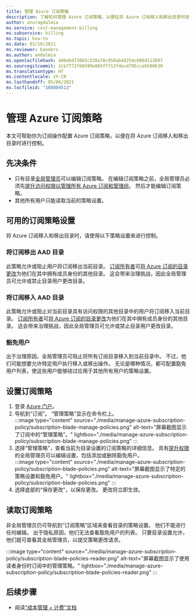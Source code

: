 ```yaml
---
title: 管理 Azure 订阅策略
description: 了解如何管理 Azure 订阅策略，以便在将 Azure 订阅移入和移出目录时进行控制。
author: anuragdalmia
ms.service: cost-management-billing
ms.subservice: billing
ms.topic: how-to
ms.date: 03/10/2021
ms.reviewer: banders
ms.author: andalmia
ms.openlocfilehash: 4d0ebd73065c538a78c950ab48254cb06d113897
ms.sourcegitcommit: 2cb7772f60599e065fff13fdecd795cce6500630
ms.translationtype: HT
ms.contentlocale: zh-CN
ms.lasthandoff: 05/06/2021
ms.locfileid: "108804513"
---
```

# <a name="manage-azure-subscription-policies"></a>管理 Azure 订阅策略

本文可帮助你为订阅操作配置 Azure 订阅策略，以便在将 Azure 订阅移入和移出目录时进行控制。

## <a name="prerequisites"></a>先决条件

- 只有目录[全局管理员](../../active-directory/roles/permissions-reference.md#global-administrator)可以编辑订阅策略。 在编辑订阅策略之前，全局管理员必须先[提升访问权限以管理所有 Azure 订阅和管理组](../../role-based-access-control/elevate-access-global-admin.md)。 然后才能编辑订阅策略。
- 其他所有用户只能读取当前的策略设置。

## <a name="available-subscription-policy-settings"></a>可用的订阅策略设置

将 Azure 订阅移入和移出目录时，请使用以下策略设置来进行控制。

### <a name="subscriptions-leaving-aad-directory"></a>将订阅移出 AAD 目录

此策略允许或阻止用户将订阅移出当前目录。 [订阅所有者](../../role-based-access-control/built-in-roles.md#owner)可[将 Azure 订阅的目录更改](../../active-directory/fundamentals/active-directory-how-subscriptions-associated-directory.md)为他们在其中拥有成员身份的其他目录。 这会带来治理挑战，因此全局管理员可允许或禁止目录用户更改目录。

### <a name="subscriptions-entering-aad-directory"></a>将订阅移入 AAD 目录

此策略允许或阻止对当前目录具有访问权限的其他目录中的用户将订阅移入当前目录。 [订阅所有者](../../role-based-access-control/built-in-roles.md#owner)可[将 Azure 订阅的目录更改](../../active-directory/fundamentals/active-directory-how-subscriptions-associated-directory.md)为他们在其中拥有成员身份的其他目录。 这会带来治理挑战，因此全局管理员可允许或禁止目录用户更改目录。

### <a name="exempted-users"></a>豁免用户

出于治理原因，全局管理员可阻止将所有订阅目录移入到当前目录中。 不过，他们可能想要允许特定用户执行移入或移出操作。 无论是哪种情况，都可配置豁免用户列表，使这些用户能够绕过应用于其他所有用户的策略设置。

## <a name="setting-subscription-policy"></a>设置订阅策略

1. 登录 [Azure 门户](https://portal.azure.com/)。
1. 导航到“订阅”。 “管理策略”显示在命令栏上。  
    :::image type="content" source="./media/manage-azure-subscription-policy/subscription-blade-manage-policies.png" alt-text="屏幕截图显示了订阅中的“管理策略”。" lightbox="./media/manage-azure-subscription-policy/subscription-blade-manage-policies.png" :::
1. 选择“管理策略”，查看当前为目录设置的订阅策略的详细信息。 具有[提升权限](../../role-based-access-control/elevate-access-global-admin.md)的全局管理员可以编辑设置，包括添加或删除豁免用户。  
    :::image type="content" source="./media/manage-azure-subscription-policy/subscription-blade-policies.png" alt-text="屏幕截图显示了特定的策略设置和豁免用户。" lightbox="./media/manage-azure-subscription-policy/subscription-blade-policies.png" :::
1. 选择底部的“保存更改”，以保存更改。 更改将立即生效。

## <a name="read-subscription-policy"></a>读取订阅策略

非全局管理员仍可导航到“订阅策略”区域来查看目录的策略设置。 他们不能进行任何编辑。 出于隐私原因，他们无法查看豁免用户的列表。 只要目录设置允许，他们就可查看其全局管理员，以提交策略更改请求。

:::image type="content" source="./media/manage-azure-subscription-policy/subscription-blade-policies-reader.png" alt-text="屏幕截图显示了使用读者身份时订阅中的管理策略。" lightbox="./media/manage-azure-subscription-policy/subscription-blade-policies-reader.png" :::

## <a name="next-steps"></a>后续步骤

- 阅读[“成本管理 + 计费”文档](../index.yml)